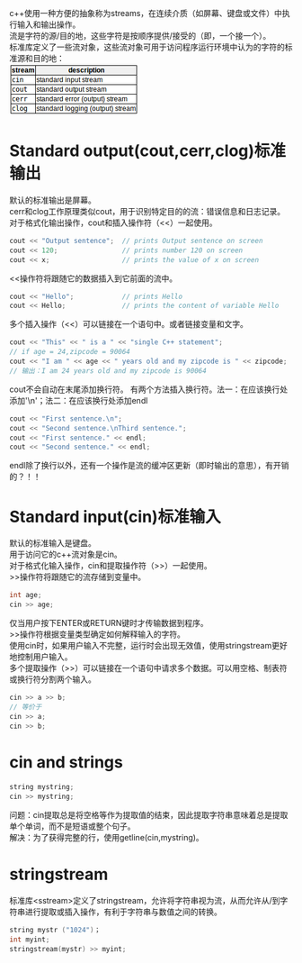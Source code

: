 c++使用一种方便的抽象称为streams，在连续介质（如屏幕、键盘或文件）中执行输入和输出操作。  
流是字符的源/目的地，这些字符是按顺序提供/接受的（即，一个接一个）。  
标准库定义了一些流对象，这些流对象可用于访问程序运行环境中认为的字符的标准源和目的地：  
![](./pics/stream.png)

# Standard output(cout,cerr,clog)标准输出
默认的标准输出是屏幕。  
cerr和clog工作原理类似cout，用于识别特定目的的流：错误信息和日志记录。  
对于格式化输出操作，cout和插入操作符（<<）一起使用。
```c++
cout << "Output sentence";  // prints Output sentence on screen
cout << 120;                // prints number 120 on screen
cout << x;                  // prints the value of x on screen
```
<<操作符将跟随它的数据插入到它前面的流中。  
```c++
cout << "Hello";            // prints Hello
cout << Hello;              // prints the content of variable Hello
```
多个插入操作（<<）可以链接在一个语句中。或者链接变量和文字。
```c++
cout << "This" << " is a " << "single C++ statement";
// if age = 24,zipcode = 90064
cout << "I am " << age << " years old and my zipcode is " << zipcode;
// 输出：I am 24 years old and my zipcode is 90064
```
cout不会自动在末尾添加换行符。
有两个方法插入换行符。法一：在应该换行处添加'\n'；法二：在应该换行处添加endl
```c++
cout << "First sentence.\n";
cout << "Second sentence.\nThird sentence.";
cout << "First sentence." << endl;
cout << "Second sentence." << endl;
```
endl除了换行以外，还有一个操作是流的缓冲区更新（即时输出的意思），有开销的？！！

# Standard input(cin)标准输入
默认的标准输入是键盘。  
用于访问它的c++流对象是cin。  
对于格式化输入操作，cin和提取操作符（>>）一起使用。  
\>>操作符将跟随它的流存储到变量中。
```c++
int age;
cin >> age;
```  
仅当用户按下ENTER或RETURN键时才传输数据到程序。  
\>>操作符根据变量类型确定如何解释输入的字符。  
使用cin时，如果用户输入不完整，运行时会出现无效值，使用stringstream更好地控制用户输入。  
多个提取操作（>>）可以链接在一个语句中请求多个数据。可以用空格、制表符或换行符分割两个输入。  
```c++
cin >> a >> b;
// 等价于
cin >> a;
cin >> b;
```

# cin and strings
```c++
string mystring;
cin >> mystring;
```
问题：cin提取总是将空格等作为提取值的结束，因此提取字符串意味着总是提取单个单词，而不是短语或整个句子。  
解决：为了获得完整的行，使用getline(cin,mystring)。

# stringstream
标准库\<sstream>定义了stringstream，允许将字符串视为流，从而允许从/到字符串进行提取或插入操作，有利于字符串与数值之间的转换。
```c++
string mystr ("1024")；
int myint;
stringstream(mystr) >> myint;
```
